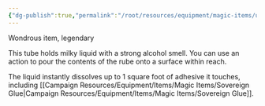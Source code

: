 ```yaml
---
{"dg-publish":true,"permalink":"/root/resources/equipment/magic-items/universal-solvent/"}
---
```



Wondrous item, legendary 

This tube holds milky liquid with a strong alcohol smell. You can use an action to pour the contents of the rube onto a surface within reach. 

The liquid instantly dissolves up to 1 square foot of adhesive it touches, including [[Campaign Resources/Equipment/Items/Magic Items/Sovereign Glue\|Campaign Resources/Equipment/Items/Magic Items/Sovereign Glue]].